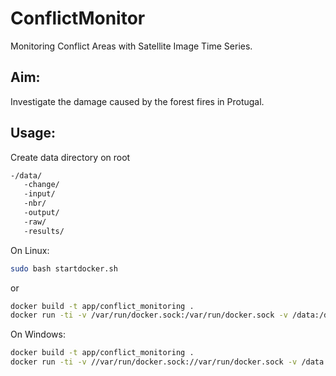 # ConflictMonitor
Monitoring Conflict Areas with Satellite Image Time Series.

## Aim:
Investigate the damage caused by the forest fires in Protugal.
 
## Usage:
Create data directory on root

 ```bash
-/data/
    -change/
    -input/
    -nbr/
    -output/
    -raw/
    -results/
```
On Linux:
 ```bash
sudo bash startdocker.sh
```
or
 ```bash
docker build -t app/conflict_monitoring .
docker run -ti -v /var/run/docker.sock:/var/run/docker.sock -v /data:/data -p 8080:8080 app/conflict_monitoring
```

On Windows:
 ```bash
docker build -t app/conflict_monitoring .
docker run -ti -v //var/run/docker.sock://var/run/docker.sock -v /data:/data -p 8080:8080 app/conflict_monitoring
```
